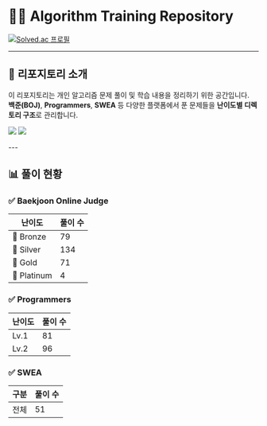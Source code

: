 # 🧑‍💻 Algorithm Training Repository

[![Solved.ac 프로필](http://mazassumnida.wtf/api/v2/generate_badge?boj=dnjs3023)](https://solved.ac/dnjs3023)

---
## 📌 리포지토리 소개
이 리포지토리는 개인 알고리즘 문제 풀이 및 학습 내용을 정리하기 위한 공간입니다.  
**백준(BOJ)**, **Programmers**, **SWEA** 등 다양한 플랫폼에서 푼 문제들을 **난이도별 디렉토리 구조**로 관리합니다.  
<p>
<img src="https://img.shields.io/badge/C++-00599C?style=for-the-badge&logo=cplusplus&logoColor=white">
<img src="https://img.shields.io/badge/JAVA-007396?style=for-the-badge&logo=OpenJDK&logoColor=white">
</p>
---

## 📊 풀이 현황

### ✅ Baekjoon Online Judge

| 난이도         | 풀이 수 |
| ----------- | ---- |
| 🥉 Bronze   | 79    |
| 🥈 Silver   | 134    |
| 🥇 Gold     | 71    |
| 💎 Platinum | 4    |

### ✅ Programmers

| 난이도  | 풀이 수 |
| ---- | ---- |
| Lv.1 | 81    |
| Lv.2 | 96    |

### ✅ SWEA

| 구분 | 풀이 수 |
| -- | ---- |
| 전체 | 51    |
